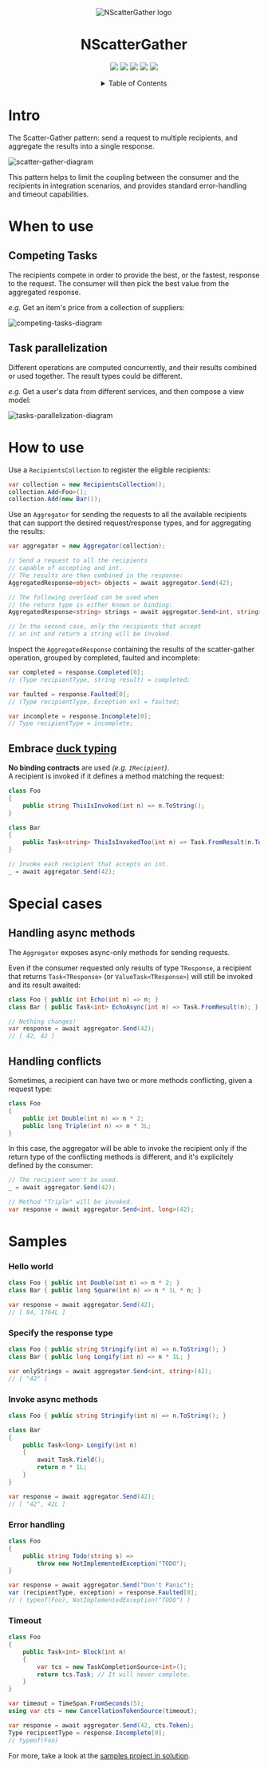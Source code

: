 <p align="center">
  <image src="assets/logo/nscattergather-logo-128.png" alt="NScatterGather logo" />
</p>

<h1 align="center">
  NScatterGather
</h1>

<p align="center">
  <a href="https://www.nuget.org/packages/NScatterGather" alt="nuget">
    <img src="https://img.shields.io/nuget/v/NScatterGather" /></a>
  <a href="https://docs.microsoft.com/en-us/dotnet/standard/net-standard#net-implementation-support" alt="netstandard">
    <img src="https://img.shields.io/badge/netstandard-2.0-blue" /></a>
  <a href="https://github.com/tommasobertoni/NScatterGather/actions?query=workflow%3ACI+branch%3Amain" alt="ci">
    <img src="https://img.shields.io/github/workflow/status/tommasobertoni/NScatterGather/CI/main" /></a>
  <a href="https://coveralls.io/github/tommasobertoni/NScatterGather?branch=main" alt="coverage">
    <img src="https://img.shields.io/coveralls/github/tommasobertoni/NScatterGather/main" /></a>
  <a href="LICENSE" alt="license">
    <img src="https://img.shields.io/badge/license-MIT-green" /></a>
</p>

<details align="center">
  <summary>Table of Contents</summary>

  [Intro](#Intro)<br/>
  [When to use](#When-to-use)<br/>
  [How to use](#How-to-use)<br/>
  [Special cases](#Special-cases)<br/>
  [Samples](#Samples)<br/>
</details>

# Intro

The Scatter-Gather pattern: send a request to multiple recipients, and aggregate the results into a single response.

![scatter-gather-diagram](assets/images/scatter-gather-diagram.png)

This pattern helps to limit the coupling between the consumer and the recipients in integration scenarios, and provides standard error-handling and timeout capabilities.

# When to use

## Competing Tasks

The recipients compete in order to provide the best, or the fastest, response to the request. The consumer will then pick the best value from the aggregated response.

_e.g._ Get an item's price from a collection of suppliers:

![competing-tasks-diagram](assets/images/competing-tasks-diagram.png)

## Task parallelization

Different operations are computed concurrently, and their results combined or used together. The result types could be different.

_e.g._ Get a user's data from different services, and then compose a view model:

![tasks-parallelization-diagram](assets/images/tasks-parallelization-diagram.png)

# How to use
Use a `RecipientsCollection` to register the eligible recipients:
```csharp
var collection = new RecipientsCollection();
collection.Add<Foo>();
collection.Add(new Bar());
```

Use an `Aggregator` for sending the requests to all the available recipients that can support the desired request/response types, and for aggregating the results:
```csharp
var aggregator = new Aggregator(collection);

// Send a request to all the recipients
// capable of accepting and int.
// The results are then combined in the response:
AggregatedResponse<object> objects = await aggregator.Send(42);

// The following overload can be used when
// the return type is either known or binding:
AggregatedResponse<string> strings = await aggregator.Send<int, string>(42);

// In the second case, only the recipients that accept
// an int and return a string will be invoked.
```

Inspect the `AggregatedResponse` containing the results of the scatter-gather operation, grouped by completed, faulted and incomplete:
```csharp
var completed = response.Completed[0];
// (Type recipientType, string result) = completed;

var faulted = response.Faulted[0];
// (Type recipientType, Exception ex) = faulted;

var incomplete = response.Incomplete[0];
// Type recipientType = incomplete;
```

## Embrace [duck typing](https://stackoverflow.com/a/4205163/3743963)

**No binding contracts** are used _(e.g. `IRecipient`)_.<br/>
A recipient is invoked if it defines a method matching the request:
```csharp
class Foo
{
    public string ThisIsInvoked(int n) => n.ToString();
}

class Bar
{
    public Task<string> ThisIsInvokedToo(int n) => Task.FromResult(n.ToString());
}

// Invoke each recipient that accepts an int.
_ = await aggregator.Send(42);
```

# Special cases

## Handling async methods

The `Aggregator` exposes async-only methods for sending requests.

Even if the consumer requested only results of type `TResponse`, a recipient that returns `Task<TResponse>` (or `ValueTask<TResponse>`) will still be invoked and its result awaited:

```csharp
class Foo { public int Echo(int n) => n; }
class Bar { public Task<int> EchoAsync(int n) => Task.FromResult(n); }

// Nothing changes!
var response = await aggregator.Send(42);
// [ 42, 42 ]
```

## Handling conflicts

Sometimes, a recipient can have two or more methods conflicting, given a request type:
```csharp
class Foo
{
    public int Double(int n) => n * 2;
    public long Triple(int n) => n * 3L;
}
```

In this case, the aggregator will be able to invoke the recipient only if the return type of the conflicting methods is different, and it's explicitely defined by the consumer:
```csharp
// The recipient won't be used.
_ = await aggregator.Send(42);

// Method "Triple" will be invoked.
var response = await aggregator.Send<int, long>(42);
```

# Samples

### Hello world
```csharp
class Foo { public int Double(int n) => n * 2; }
class Bar { public long Square(int n) => n * 1L * n; }

var response = await aggregator.Send(42);
// [ 84, 1764L ]
```

### Specify the response type
```csharp
class Foo { public string Stringify(int n) => n.ToString(); }
class Bar { public long Longify(int n) => n * 1L; }

var onlyStrings = await aggregator.Send<int, string>(42);
// [ "42" ]
```

### Invoke async methods
```csharp
class Foo { public string Stringify(int n) => n.ToString(); }

class Bar
{
    public Task<long> Longify(int n)
    {
        await Task.Yield();
        return n * 1L;
    }
}

var response = await aggregator.Send(42);
// [ "42", 42L ]
```

### Error handling
```csharp
class Foo
{
    public string Todo(string s) =>
        throw new NotImplementedException("TODO");
}

var response = await aggregator.Send("Don't Panic");
var (recipientType, exception) = response.Faulted[0];
// ( typeof(Foo), NotImplementedException("TODO") )
```

### Timeout
```csharp
class Foo
{
    public Task<int> Block(int n)
    {
        var tcs = new TaskCompletionSource<int>();
        return tcs.Task; // It will never complete.
    }
}

var timeout = TimeSpan.FromSeconds(5);
using var cts = new CancellationTokenSource(timeout);

var response = await aggregator.Send(42, cts.Token);
Type recipientType = response.Incomplete[0];
// typeof(Foo)
```

For more, take a look at the [samples project in solution](samples/NScatterGather.Samples).
